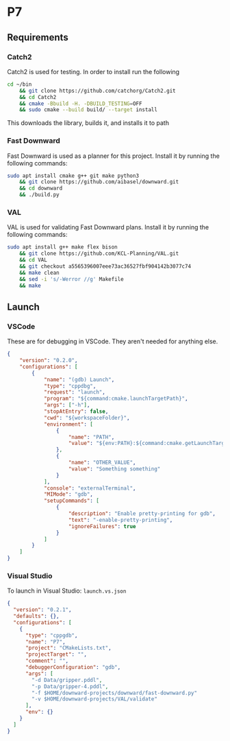 # P7
## Requirements
### Catch2
Catch2 is used for testing.
In order to install run the following

```bash
cd ~/bin
    && git clone https://github.com/catchorg/Catch2.git
    && cd Catch2
    && cmake -Bbuild -H. -DBUILD_TESTING=OFF
    && sudo cmake --build build/ --target install
```

This downloads the library, builds it, and installs it to path

### Fast Downward
Fast Downward is used as a planner for this project.
Install it by running the following commands:
```bash
sudo apt install cmake g++ git make python3
    && git clone https://github.com/aibasel/downward.git
    && cd downward
    && ./build.py
```

### VAL
VAL is used for validating Fast Downward plans.
Install it by running the following commands:
```bash
sudo apt install g++ make flex bison 
    && git clone https://github.com/KCL-Planning/VAL.git 
    && cd VAL 
    && git checkout a5565396007eee73ac36527fbf904142b3077c74 
    && make clean 
    && sed -i 's/-Werror //g' Makefile 
    && make
```

## Launch
### VSCode
These are for debugging in VSCode. They aren't needed for anything else.
```json
{
    "version": "0.2.0",
    "configurations": [
        {
            "name": "(gdb) Launch",
            "type": "cppdbg",
            "request": "launch",
            "program": "${command:cmake.launchTargetPath}",
            "args": ["-h"],
            "stopAtEntry": false,
            "cwd": "${workspaceFolder}",
            "environment": [
                {
                    "name": "PATH",
                    "value": "${env:PATH}:${command:cmake.getLaunchTargetDirectory}"
                },
                {
                    "name": "OTHER_VALUE",
                    "value": "Something something"
                }
            ],
            "console": "externalTerminal",
            "MIMode": "gdb",
            "setupCommands": [
                {
                    "description": "Enable pretty-printing for gdb",
                    "text": "-enable-pretty-printing",
                    "ignoreFailures": true
                }
            ]
        }
    ]
}
```

### Visual Studio
To launch in Visual Studio:
`launch.vs.json`
```json
{
  "version": "0.2.1",
  "defaults": {},
  "configurations": [
    {
      "type": "cppgdb",
      "name": "P7",
      "project": "CMakeLists.txt",
      "projectTarget": "",
      "comment": "",
      "debuggerConfiguration": "gdb",
      "args": [
        "-d Data/gripper.pddl",
        "-p Data/gripper-4.pddl",
        "-f $HOME/downward-projects/downward/fast-downward.py"
        "-v $HOME/downward-projects/VAL/validate"
      ],
      "env": {}
    }
  ]
}
```
